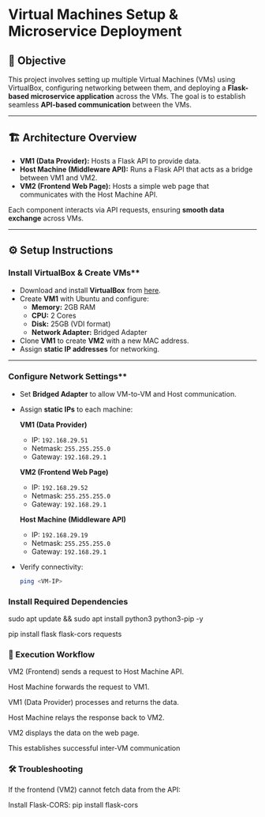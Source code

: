 # Virtual Machines Setup & Microservice Deployment

## 📌 Objective
This project involves setting up multiple Virtual Machines (VMs) using VirtualBox, configuring networking between them, and deploying a **Flask-based microservice application** across the VMs. The goal is to establish seamless **API-based communication** between the VMs.

---

## 🏗 Architecture Overview
- **VM1 (Data Provider):** Hosts a Flask API to provide data.
- **Host Machine (Middleware API):** Runs a Flask API that acts as a bridge between VM1 and VM2.
- **VM2 (Frontend Web Page):** Hosts a simple web page that communicates with the Host Machine API.

Each component interacts via API requests, ensuring **smooth data exchange** across VMs.

---

## ⚙️ Setup Instructions

### Install VirtualBox & Create VMs**
- Download and install **VirtualBox** from [here](https://www.virtualbox.org/).
- Create **VM1** with Ubuntu and configure:
  - **Memory:** 2GB RAM
  - **CPU:** 2 Cores
  - **Disk:** 25GB (VDI format)
  - **Network Adapter:** Bridged Adapter
- Clone **VM1** to create **VM2** with a new MAC address.
- Assign **static IP addresses** for networking.

---

### Configure Network Settings**
- Set **Bridged Adapter** to allow VM-to-VM and Host communication.
- Assign **static IPs** to each machine:

  **VM1 (Data Provider)**  
  - IP: `192.168.29.51`
  - Netmask: `255.255.255.0`
  - Gateway: `192.168.29.1`

  **VM2 (Frontend Web Page)**  
  - IP: `192.168.29.52`
  - Netmask: `255.255.255.0`
  - Gateway: `192.168.29.1`

  **Host Machine (Middleware API)**  
  - IP: `192.168.29.19`
  - Netmask: `255.255.255.0`
  - Gateway: `192.168.29.1`

- Verify connectivity:
  ```bash
  ping <VM-IP>
  
### Install Required Dependencies
sudo apt update && sudo apt install python3 python3-pip -y

pip install flask flask-cors requests



### 🚀 Execution Workflow
VM2 (Frontend) sends a request to Host Machine API.

Host Machine forwards the request to VM1.

VM1 (Data Provider) processes and returns the data.

Host Machine relays the response back to VM2.

VM2 displays the data on the web page.

This establishes successful inter-VM communication


### 🛠 Troubleshooting
If the frontend (VM2) cannot fetch data from the API:

Install Flask-CORS: pip install flask-cors
